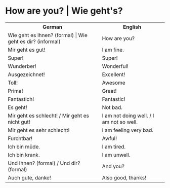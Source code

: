 # How are you? | Wie geht's?

<table>
  <tr>
    <th>German</th>
    <th>English</th>
  </tr>
  <tr>
    <td>Wie geht es Ihnen? (formal) | Wie geht es dir? (informal)</td>
    <td>How are you?</td>
  </tr>
  <tr>
    <td>Mir geht es gut!</td>
    <td>I am fine.</td>
  </tr>
  <tr>
    <td>Super!</td>
    <td>Super!</td>
  </tr>
  <tr>
    <td>Wunderber!</td>
    <td>Wonderful!</td>
  </tr>
  <tr>
    <td>Ausgezeichnet!</td>
    <td>Excellent!</td>
  </tr>
  <tr>
    <td>Toll!</td>
    <td>Awesome</td>
  </tr>
  <tr>
    <td>Prima!</td>
    <td>Great!</td>
  </tr>
  <tr>
    <td>Fantastich!</td>
    <td>Fantastic!</td>
  </tr>
  <tr>
    <td>Es geht!</td>
    <td>Not bad.</td>
  </tr>
    <tr>
    <td>Mir geht es schlecht! / Mir geht es nicht gut!</td>
    <td>I am not doing well. / I am not so well.</td>
  </tr>
    <tr>
    <td>Mir geht es sehr schlecht!</td>
    <td>I am feeling very bad.</td>
  </tr>
    <tr>
    <td>Furchtbar!</td>
    <td>Awful!</td>
  </tr>
    <tr>
    <td>Ich bin müde.</td>
    <td>I am tired.</td>
  </tr>
    <tr>
    <td>Ich bin krank.</td>
    <td>I am unwell.</td>
  </tr>
    <tr>
    <td>Und Ihnen? (formal) / Und dir? (formal)</td>
    <td>And you?</td>
  </tr>
  </tr>
    <tr>
    <td>Auch gute, danke!</td>
    <td>Also good, thanks!</td>
  </tr>
</table>
